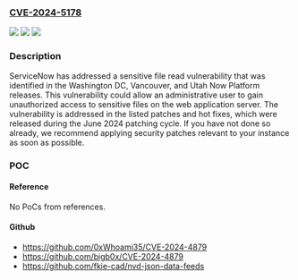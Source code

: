 ### [CVE-2024-5178](https://cve.mitre.org/cgi-bin/cvename.cgi?name=CVE-2024-5178)
![](https://img.shields.io/static/v1?label=Product&message=Now%20Platform&color=blue)
![](https://img.shields.io/static/v1?label=Version&message=0%3C%20Utah%20Patch%2010%20Hot%20Fix%203%20&color=brighgreen)
![](https://img.shields.io/static/v1?label=Vulnerability&message=CWE-184%20Incomplete%20List%20of%20Disallowed%20Inputs&color=brighgreen)

### Description

ServiceNow has addressed a sensitive file read vulnerability that was identified in the Washington DC, Vancouver, and Utah Now Platform releases. This vulnerability could allow an administrative user to gain unauthorized access to sensitive files on the web application server. The vulnerability is addressed in the listed patches and hot fixes, which were released during the June 2024 patching cycle. If you have not done so already, we recommend applying security patches relevant to your instance as soon as possible.

### POC

#### Reference
No PoCs from references.

#### Github
- https://github.com/0xWhoami35/CVE-2024-4879
- https://github.com/bigb0x/CVE-2024-4879
- https://github.com/fkie-cad/nvd-json-data-feeds

